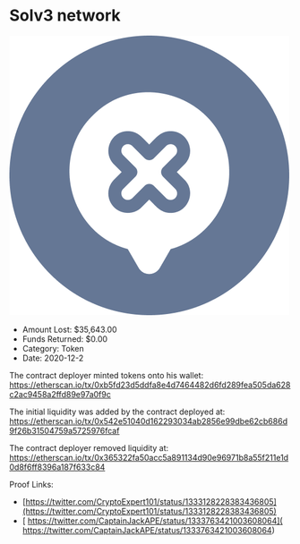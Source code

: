 # Solv3 network
![Solv3 network](/rektimages/Solv3-network.png)
- Amount Lost: $35,643.00
- Funds Returned: $0.00
- Category: Token
- Date: 2020-12-2

The contract deployer minted tokens onto his wallet:  
https://etherscan.io/tx/0xb5fd23d5ddfa8e4d7464482d6fd289fea505da628c2ac9458a2ffd89e97a0f9c  
  
The initial liquidity was added by the contract deployed at:  
https://etherscan.io/tx/0x542e51040d162293034ab2856e99dbe62cb686d9f26b31504759a5725976fcaf  
  
The contract deployer removed liquidity at:  
https://etherscan.io/tx/0x365322fa50acc5a891134d90e96971b8a55f211e1d0d8f6ff8396a187f633c84


Proof Links:
- [https://twitter.com/CryptoExpert101/status/1333128228383436805](https://twitter.com/CryptoExpert101/status/1333128228383436805)
- [ https://twitter.com/CaptainJackAPE/status/1333763421003608064]( https://twitter.com/CaptainJackAPE/status/1333763421003608064)


